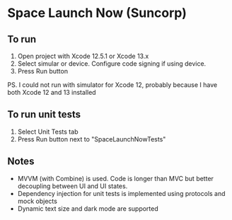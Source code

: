 #  Space Launch Now (Suncorp)

## To run

1. Open project with Xcode 12.5.1 or Xcode 13.x
2. Select simular or device. Configure code signing if using device.
3. Press Run button

PS. I could not run with simulator for Xcode 12, probably because I have both Xcode 12 and 13 installed 

## To run unit tests

1. Select Unit Tests tab
2. Press Run button next to "SpaceLaunchNowTests"

## Notes

- MVVM (with Combine) is used. Code is longer than MVC but better decoupling between UI and UI states.
- Dependency injection for unit tests is implemented using protocols and mock objects
- Dynamic text size and dark mode are supported
